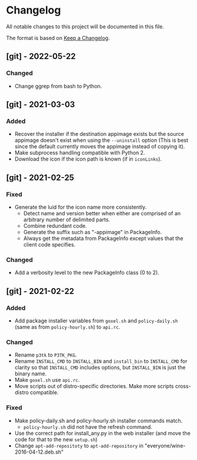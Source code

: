 # Changelog
All notable changes to this project will be documented in this file.

The format is based on [Keep a Changelog](https://keepachangelog.com/en/1.0.0/).

## [git] - 2022-05-22
### Changed
- Change ggrep from bash to Python.


## [git] - 2021-03-03
### Added
- Recover the installer if the destination appimage exists but the
  source appimage doesn't exist when using the `--uninstall` option
  (This is best since the default currently moves the appimage instead
  of copying it).
- Make subprocess handling compatible with Python 2.
- Download the icon if the icon path is known (if in `iconLinks`).


## [git] - 2021-02-25
### Fixed
- Generate the luid for the icon name more consistently.
  - Detect name and version better when either are comprised of an
    arbitrary number of delimited parts.
  - Combine redundant code.
  - Generate the suffix such as "-appimage" in PackageInfo.
  - Always get the metadata from PackageInfo except values that the
    client code specifies.

### Changed
- Add a verbosity level to the new PackageInfo class (0 to 2).


## [git] - 2021-02-22
### Added
- Add package installer variables from `goxel.sh` and `policy-daily.sh`
  (same as from `policy-hourly.sh`) to `api.rc`.

### Changed
- Rename `p3tk` to `P3TK_PKG`.
- Rename `INSTALL_CMD` to `INSTALL_BIN` and `install_bin` to
  `INSTALL_CMD` for clarity so that `INSTALL_CMD` includes options,
  but `INSTALL_BIN` is just the binary name.
- Make `goxel.sh` use `api.rc`.
- Move scripts out of distro-specific directories. Make more scripts
  cross-distro compatible.

### Fixed
- Make policy-daily.sh and policy-hourly.sh installer commands match.
  - `policy-hourly.sh` did not have the refresh command.
- Use the correct path for install_any.py in the web installer (and move
  the code for that to the new `setup.sh`)
- Change `apt-add-repositoty` to `apt-add-repository` in "everyone/wine-2016-04-12.deb.sh"
